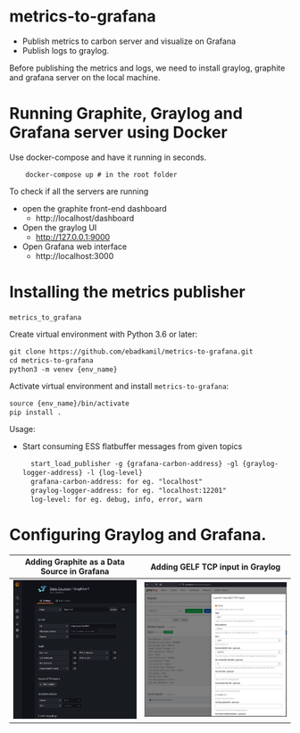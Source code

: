 # metrics-to-grafana
  - Publish metrics to carbon server and visualize on Grafana
  - Publish logs to graylog.

Before publishing the metrics and logs, we need to install graylog, graphite and grafana server on
the local machine.

# Running Graphite, Graylog and Grafana server using Docker

Use docker-compose and have it running in seconds.

        docker-compose up # in the root folder

To check if all the servers are running

* open the graphite front-end dashboard
  - http://localhost/dashboard
* Open the graylog UI
  - http://127.0.0.1:9000
* Open Grafana web interface
  - http://localhost:3000

# Installing the metrics publisher

`metrics_to_grafana`

Create virtual environment with Python 3.6 or later:

    git clone https://github.com/ebadkamil/metrics-to-grafana.git
    cd metrics-to-grafana
    python3 -m venev {env_name}

Activate virtual environment and install `metrics-to-grafana`:

    source {env_name}/bin/activate
    pip install .

Usage:

- Start consuming ESS flatbuffer messages from given topics

        start_load_publisher -g {grafana-carbon-address} -gl {graylog-logger-address} -l {log-level}
        grafana-carbon-address: for eg. "localhost"
        graylog-logger-address: for eg. "localhost:12201"
        log-level: for eg. debug, info, error, warn

# Configuring Graylog and Grafana.

Adding Graphite as a Data Source in Grafana |  Adding GELF TCP input in Graylog
:-------------------------:|:--------------------------------------------------:
![](./img/grafana_data_source.png)  |  ![](./img/graylog_input.png)
